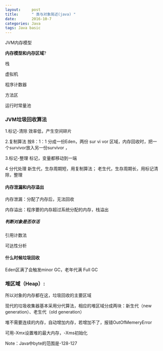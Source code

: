 ```yaml
---
layout:     post
title:      " 类与对象简述(java) "
date:       2016-10-7 
categories: Java
tags: Java basic
---
```




JVM内存模型

**内存模型和内存区域**?

栈

虚拟机

程序计数器



方法区

运行时常量池

### JVM垃圾回收算法

1.标记-清除  效率低，产生空间碎片

2.复制算法 按8：1：1 分成一份Eden，两份 sur vi vor 区域，内存回收时，把一个survivor放入另一份survivor ，

3.标记-整理 标记，变量都移动到一端

4 分代处理 新生代，生存周期短，用复制算法；   老生代，生存周期长，用标记清除，整理



#### 内存泄漏和内存溢出

内存泄漏：分配了内存后，无法回收

内存溢出：程序要的内存超过系统分配的内存，栈溢出



##### 判断对象是否存活

引用计数法

可达性分析



#### 

#### 什么时候垃圾回收

Eden区满了会触发minor GC，老年代满 Full GC



### 堆区域（Heap）:

所以对象的内存都在这，垃圾回收的主要区域

现代的垃圾收集器基本采用分代算法，相应的堆区域分成两块：新生代（new generation）、老生代（old generation）

堆不需要连续的内存，自动增加内存，若增加不了，报错OutOfMemeryError

可用-Xmx设置堆的最大内存，-Xms初始化

Note：Java中byte的范围是-128-127
